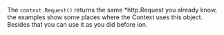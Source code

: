 The `context.Request()` returns the same *http.Request you already know, the examples show some places where the  Context uses this object. Besides that you can use it as you did before ion.